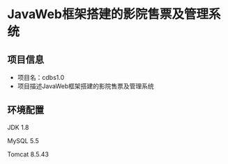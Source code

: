 # JavaWeb框架搭建的影院售票及管理系统

## 项目信息
- 项目名：cdbs1.0
- 项目描述JavaWeb框架搭建的影院售票及管理系统

## 环境配置
JDK 1.8

MySQL 5.5

Tomcat 8.5.43
